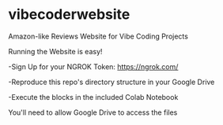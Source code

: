 # vibecoderwebsite
Amazon-like Reviews Website for Vibe Coding Projects

Running the Website is easy!

-Sign Up for your NGROK Token: https://ngrok.com/

-Reproduce this repo's directory structure in your Google Drive

-Execute the blocks in the included Colab Notebook

You'll need to allow Google Drive to access the files
